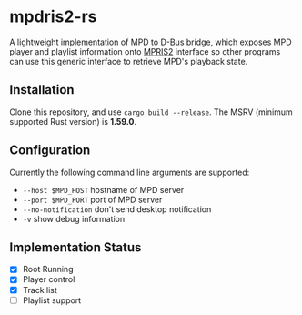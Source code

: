 # mpdris2-rs

A lightweight implementation of MPD to D-Bus bridge, which exposes MPD player and playlist information onto [MPRIS2](https://specifications.freedesktop.org/mpris-spec/latest/index.html) interface so other programs can use this generic interface to retrieve MPD's playback state.

## Installation
Clone this repository, and use `cargo build --release`. The MSRV (minimum supported Rust version) is **1.59.0**.

## Configuration
Currently the following command line arguments are supported:
- `--host $MPD_HOST` hostname of MPD server
- `--port $MPD_PORT` port of MPD server
- `--no-notification` don't send desktop notification
- `-v` show debug information

## Implementation Status
- [x] Root Running
- [x] Player control
- [x] Track list
- [ ] Playlist support
